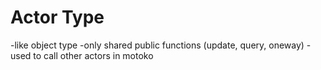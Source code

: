 # Actor Type

-like object type
-only shared public functions (update, query, oneway)
-used to call other actors in motoko